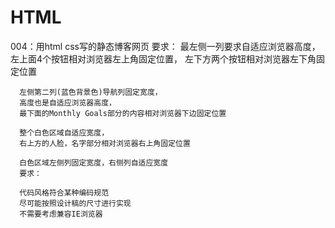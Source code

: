 # HTML
004：用html css写的静态博客网页
    要求：
      最左侧一列要求自适应浏览器高度，
      左上面4个按钮相对浏览器左上角固定位置，
      左下方两个按钮相对浏览器左下角固定位置

      左侧第二列(蓝色背景色)导航列固定宽度，
      高度也是自适应浏览器高度，
      最下面的Monthly Goals部分的内容相对浏览器下边固定位置

      整个白色区域自适应宽度，
      右上方的人脸，名字部分相对浏览器右上角固定位置

      白色区域左侧列固定宽度，右侧列自适应宽度
      要求：

      代码风格符合某种编码规范
      尽可能按照设计稿的尺寸进行实现
      不需要考虑兼容IE浏览器
